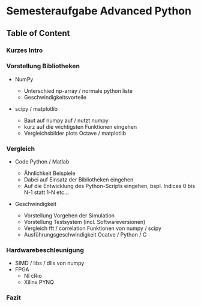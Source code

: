 # Semesteraufgabe Advanced Python

## Table of Content

### Kurzes Intro

### Vorstellung Bibliotheken
* NumPy
  * Unterschied np-array / normale python liste
  * Geschwindigkeitsvorteile

* scipy / matplotlib
  * Baut auf numpy auf / nutzt numpy
  * kurz auf die wichtigsten Funktionen eingehen
  * Vergleichsbilder plots Octave / matplotlib

### Vergleich
* Code Python / Matlab
  * Ähnlichkeit Beispiele
  * Dabei auf Einsatz der Bibliotheken eingehen
  * Auf die Entwicklung des Python-Scripts eingehen, bspl. Indices 0 bis N-1 statt 1-N etc...

* Geschwindigkeit
  * Vorstellung Vorgehen der Simulation
  * Vorstellung Testsystem (incl. Softwareversionen)
  * Vergleich fft / correlation Funktionen von numpy / scipy
  * Ausführungsgeschwindigkeit Ocatve / Python / C

### Hardwarebeschleunigung
* SIMD / libs / dlls von numpy
* FPGA
  * NI cRio
  * Xilinx PYNQ

### Fazit
